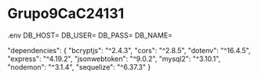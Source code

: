 # Grupo9CaC24131

.env
DB_HOST=
DB_USER=
DB_PASS=
DB_NAME=

"dependencies": {
    "bcryptjs": "^2.4.3",
    "cors": "^2.8.5",
    "dotenv": "^16.4.5",
    "express": "^4.19.2",
    "jsonwebtoken": "^9.0.2",
    "mysql2": "^3.10.1",
    "nodemon": "^3.1.4",
    "sequelize": "^6.37.3"
  }
